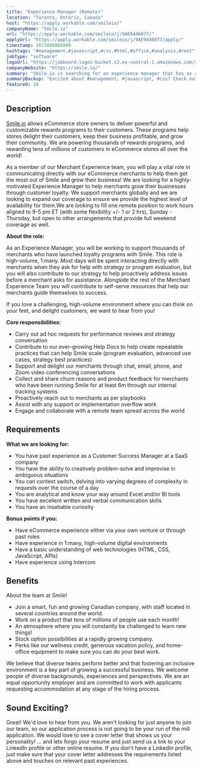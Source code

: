 ```yaml
---
title: "Experience Manager (Remote)"
location: "Toronto, Ontario, Canada"
host: "https://apply.workable.com/smileio/"
companyName: "Smile.io"
url: "https://apply.workable.com/smileio/j/9AE9446077/"
applyUrl: "https://apply.workable.com/smileio/j/9AE9446077/apply/"
timestamp: 1613088000000
hashtags: "#management,#javascript,#css,#html,#office,#analysis,#rest"
jobType: "software"
logoUrl: "https://jobboard-logos-bucket.s3.eu-central-1.amazonaws.com/smile-io"
companyWebsite: "https://smile.io/"
summary: "Smile.io is searching for an experience manager that has as a member of our Merchant Experience team, you will play a vital role in communicating directly with our eCommerce merchants to help them get the most out of Smile and grow their business."
summaryBackup: "Excited about #management, #javascript, #css? Check out this job post!"
featured: 20
---
```


## Description

[Smile.io](http://smile.io/) allows eCommerce store owners to deliver powerful and customizable rewards programs to their customers. These programs help stores delight their customers, keep their business profitable, and grow their community. We are powering thousands of rewards programs, and rewarding tens of millions of customers in eCommerce stores all over the world!

As a member of our Merchant Experience team, you will play a vital role in communicating directly with our eCommerce merchants to help them get the most out of Smile and grow their business! We are looking for a highly-motivated Experience Manager to help merchants grow their businesses through customer loyalty. We support merchants globally and we are looking to expand our coverage to ensure we provide the highest level of availability for them.We are looking to fill one remote position to work hours aligned to 9-5 pm ET (with some flexibility +/- 1 or 2 hrs), Sunday - Thursday, but open to other arrangements that provide full weekend coverage as well.

**About the role:**

As an Experience Manager, you will be working to support thousands of merchants who have launched loyalty programs with Smile. This role is high-volume, 1:many. Most days will be spent interacting directly with merchants when they ask for help with strategy or program evaluation, but you will also contribute to our strategy to help proactively address issues before a merchant asks for assistance. Alongside the rest of the Merchant Experience Team you will contribute to self-serve resources that help our merchants guide themselves to success.

If you love a challenging, high-volume environment where you can think on your feet, and delight customers, we want to hear from you!

**Core responsibilities:**

*   Carry out ad hoc requests for performance reviews and strategy conversation
*   Contribute to our ever-growing Help Docs to help create repeatable practices that can help Smile scale (program evaluation, advanced use cases, strategy best practices)
*   Support and delight our merchants through chat, email, phone, and Zoom video conferencing conversations
*   Collect and share churn reasons and product feedback for merchants who have been running Smile for at least 6m through our internal tracking systems
*   Proactively reach out to merchants as per playbooks
*   Assist with any support or implementation overflow work
*   Engage and collaborate with a remote team spread across the world

## Requirements

**What we are looking for:**

*   You have past experience as a Customer Success Manager at a SaaS company
*   You have the ability to creatively problem-solve and improvise in ambiguous situations
*   You can context switch, delving into varying degrees of complexity in requests over the course of a day
*   You are analytical and know your way around Excel and/or BI tools
*   You have excellent written and verbal communication skills
*   You have an insatiable curiosity

**Bonus points if you:**

*   Have eCommerce experience either via your own venture or through past roles
*   Have experience in 1:many, high-volume digital environments
*   Have a basic understanding of web technologies (HTML, CSS, JavaScript, APIs)
*   Have experience using Intercom

## Benefits

About the team at Smile!

*   Join a smart, fun and growing Canadian company, with staff located in several countries around the world.
*   Work on a product that tens of millions of people use each month!
*   An atmosphere where you will constantly be challenged to learn new things!
*   Stock option possibilities at a rapidly growing company.
*   Perks like our wellness credit, generous vacation policy, and home-office equipment to make sure you can do your best work.

We believe that diverse teams perform better and that fostering an inclusive environment is a key part of growing a successful business. We welcome people of diverse backgrounds, experiences and perspectives. We are an equal opportunity employer and are committed to work with applicants requesting accommodation at any stage of the hiring process.

## Sound Exciting?

Great! We'd love to hear from you. We aren't looking for just anyone to join our team, so our application process is not going to be your run of the mill application. We would love to see a cover letter that shows us your personality! ... and lets forgo your resume and just send us a link to your LinkedIn profile or other online resume. If you don't have a LinkedIn profile, just make sure that your cover letter addresses the requirements listed above and touches on relevant past experiences.
